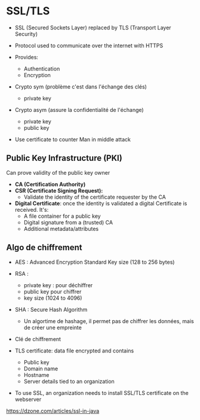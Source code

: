 # SSL/TLS

- SSL (Secured Sockets Layer) replaced by TLS (Transport Layer Security)
- Protocol used to communicate over the internet with HTTPS
- Provides:
  - Authentication
  - Encryption

- Crypto sym (problème c'est dans l'échange des clés)
  - private key

- Crypto asym (assure la confidentialité de l'échange)
  - private key
  - public key
- Use certificate to counter Man in middle attack

## Public Key Infrastructure (PKI)

Can prove validity of the public key owner

- **CA (Certification Authority)**  
- **CSR (Certificate Signing Request):** 
  - Validate the identity of the certificate requester by the CA
- **Digital Certificate**: once the identity is validated a digital Certificate is received. It's: 
  - A file container for a public key
  - Digital signature from a (trusted) CA
  - Additional metadata/attributes

## Algo de chiffrement
  
- AES : Advanced Encryption Standard 
	 Key size (128 to 256 bytes)
- RSA :
	- private key : pour déchiffrer  
	- public key pour chiffrer  
	- key size (1024 to 4096)
- SHA : Secure Hash Algorithm 
	- Un algortime de hashage, il permet pas de chiffrer les données, mais de créer une empreinte 

- Clé de chiffrement

- TLS certificate: data file encrypted and contains 
    - Public key 
    - Domain name
    - Hostname 
    - Server details tied to an organization 
    
- To use SSL, an organization needs to install SSL/TLS certificate on the webserver 
    
https://dzone.com/articles/ssl-in-java